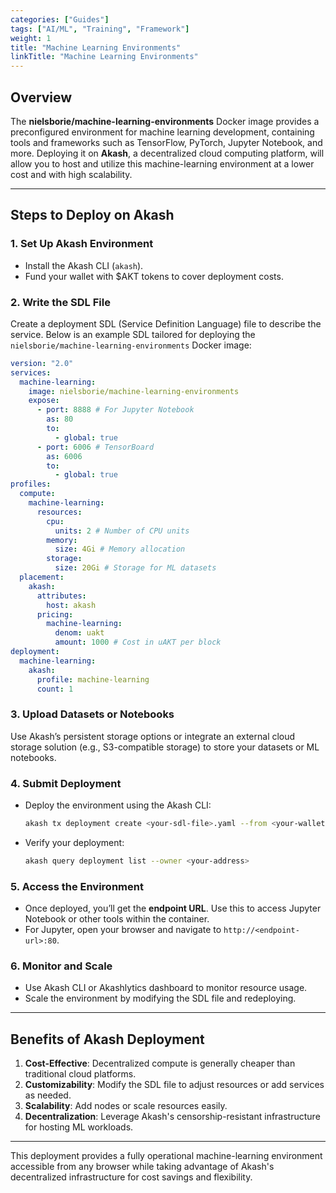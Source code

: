 ```yaml
---
categories: ["Guides"]
tags: ["AI/ML", "Training", "Framework"]
weight: 1
title: "Machine Learning Environments"
linkTitle: "Machine Learning Environments"
---
```


## **Overview**

The **nielsborie/machine-learning-environments** Docker image provides a preconfigured environment for machine learning development, containing tools and frameworks such as TensorFlow, PyTorch, Jupyter Notebook, and more. Deploying it on **Akash**, a decentralized cloud computing platform, will allow you to host and utilize this machine-learning environment at a lower cost and with high scalability.

---

## **Steps to Deploy on Akash**

### 1. **Set Up Akash Environment**
   - Install the Akash CLI (`akash`).
   - Fund your wallet with $AKT tokens to cover deployment costs.

### 2. **Write the SDL File**
   Create a deployment SDL (Service Definition Language) file to describe the service. Below is an example SDL tailored for deploying the `nielsborie/machine-learning-environments` Docker image:

   ```yaml
   version: "2.0"
   services:
     machine-learning:
       image: nielsborie/machine-learning-environments
       expose:
         - port: 8888 # For Jupyter Notebook
           as: 80
           to:
             - global: true
         - port: 6006 # TensorBoard
           as: 6006
           to:
             - global: true
   profiles:
     compute:
       machine-learning:
         resources:
           cpu:
             units: 2 # Number of CPU units
           memory:
             size: 4Gi # Memory allocation
           storage:
             size: 20Gi # Storage for ML datasets
     placement:
       akash:
         attributes:
           host: akash
         pricing:
           machine-learning:
             denom: uakt
             amount: 1000 # Cost in uAKT per block
   deployment:
     machine-learning:
       akash:
         profile: machine-learning
         count: 1
   ```

### 3. **Upload Datasets or Notebooks**
   Use Akash’s persistent storage options or integrate an external cloud storage solution (e.g., S3-compatible storage) to store your datasets or ML notebooks.

### 4. **Submit Deployment**
   - Deploy the environment using the Akash CLI:
     ```bash
     akash tx deployment create <your-sdl-file>.yaml --from <your-wallet>
     ```
   - Verify your deployment:
     ```bash
     akash query deployment list --owner <your-address>
     ```

### 5. **Access the Environment**
   - Once deployed, you’ll get the **endpoint URL**. Use this to access Jupyter Notebook or other tools within the container.
   - For Jupyter, open your browser and navigate to `http://<endpoint-url>:80`.

### 6. **Monitor and Scale**
   - Use Akash CLI or Akashlytics dashboard to monitor resource usage.
   - Scale the environment by modifying the SDL file and redeploying.

---

## **Benefits of Akash Deployment**
1. **Cost-Effective**: Decentralized compute is generally cheaper than traditional cloud platforms.
2. **Customizability**: Modify the SDL file to adjust resources or add services as needed.
3. **Scalability**: Add nodes or scale resources easily.
4. **Decentralization**: Leverage Akash's censorship-resistant infrastructure for hosting ML workloads.

---

This deployment provides a fully operational machine-learning environment accessible from any browser while taking advantage of Akash's decentralized infrastructure for cost savings and flexibility. 